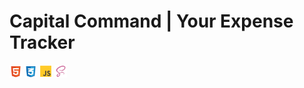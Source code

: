 # Capital Command | Your Expense Tracker
<!-- ![HTML5 Icon](img/html5.svg) ![CSS3 Icon](img/css3.svg) ![JavaScript Icon](img/js.svg) ![SASS Icon](img/scss.svg) -->
<img src="img/html5.svg" alt="HTML5 Icon" width="20" height="20">
<img src="img/css3.svg" alt="CSS3 Icon" width="20" height="20">
<img src="img/js.svg" alt="JavaScript Icon" width="20" height="20">
<img src="img/scss.svg" alt="SASS Icon" width="20" height="20">

